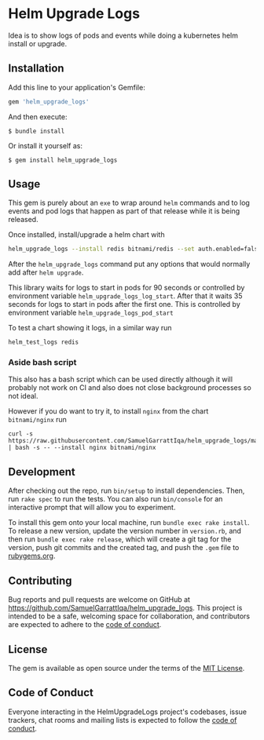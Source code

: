 # Helm Upgrade Logs

Idea is to show logs of pods and events while doing a kubernetes helm install or upgrade.

## Installation

Add this line to your application's Gemfile:

```ruby
gem 'helm_upgrade_logs'
```

And then execute:

    $ bundle install

Or install it yourself as:

    $ gem install helm_upgrade_logs

## Usage

This gem is purely about an `exe` to wrap around `helm` commands and to log events and pod logs that happen as
part of that release while it is being released. 

Once installed, install/upgrade a helm chart with

```bash
helm_upgrade_logs --install redis bitnami/redis --set auth.enabled=false --version 14.0.2 --wait
```

After the `helm_upgrade_logs` command put any options that would normally add after `helm upgrade`.

This library waits for logs to start in pods for 90 seconds or controlled by environment variable `helm_upgrade_logs_log_start`.
After that it waits 35 seconds for logs to start in pods after the first one. 
This is controlled by environment variable `helm_upgrade_logs_pod_start`

To test a chart showing it logs, in a similar way run
```bash
helm_test_logs redis
```

### Aside bash script

This also has a bash script which can be used directly although it will probably not work on CI
and also does not close background processes so not ideal.

However if you do want to try it, to install `nginx` from the chart `bitnami/nginx` run

```
curl -s https://raw.githubusercontent.com/SamuelGarrattIqa/helm_upgrade_logs/main/bin/helm_upgrade_logs.sh | bash -s -- --install nginx bitnami/nginx
```

## Development

After checking out the repo, run `bin/setup` to install dependencies. Then, run `rake spec` to run the tests. You can also run `bin/console` for an interactive prompt that will allow you to experiment.

To install this gem onto your local machine, run `bundle exec rake install`. To release a new version, update the version number in `version.rb`, and then run `bundle exec rake release`, which will create a git tag for the version, push git commits and the created tag, and push the `.gem` file to [rubygems.org](https://rubygems.org).

## Contributing

Bug reports and pull requests are welcome on GitHub at https://github.com/SamuelGarrattIqa/helm_upgrade_logs. This project is intended to be a safe, welcoming space for collaboration, and contributors are expected to adhere to the [code of conduct](https://github.com/SamuelGarrattIqa/helm_upgrade_logs/blob/main/CODE_OF_CONDUCT.md).

## License

The gem is available as open source under the terms of the [MIT License](https://opensource.org/licenses/MIT).

## Code of Conduct

Everyone interacting in the HelmUpgradeLogs project's codebases, issue trackers, chat rooms and mailing lists is expected to follow the [code of conduct](https://github.com/SamuelGarrattIqa/helm_upgrade_logs/blob/main/CODE_OF_CONDUCT.md).
